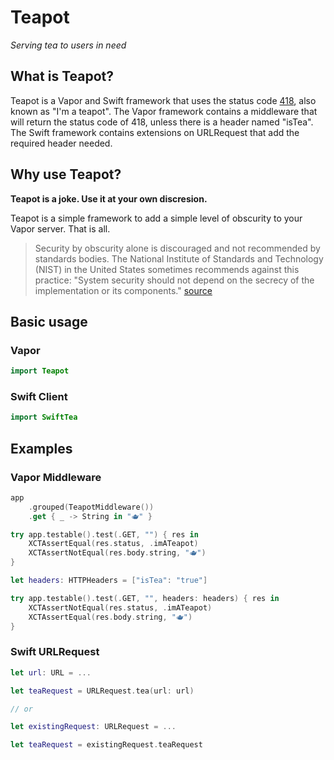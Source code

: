 # Teapot

*Serving tea to users in need*

## What is Teapot?

Teapot is a Vapor and Swift framework that uses the status code [418](https://developer.mozilla.org/en-US/docs/Web/HTTP/Status/418), also known as "I'm a teapot". The Vapor framework contains a middleware that will return the status code of 418, unless there is a header named "isTea". The Swift framework contains extensions on URLRequest that add the required header needed.

## Why use Teapot?

**Teapot is a joke. Use it at your own discresion.**

Teapot is a simple framework to add a simple level of obscurity to your Vapor server. That is all.

> Security by obscurity alone is discouraged and not recommended by standards bodies. The National Institute of Standards and Technology (NIST) in the United States sometimes recommends against this practice: "System security should not depend on the secrecy of the implementation or its components."
[source](https://en.wikipedia.org/wiki/Security_through_obscurity) 

## Basic usage

### Vapor

```swift
import Teapot
```

### Swift Client

```swift
import SwiftTea
```

## Examples

### Vapor Middleware

```swift
app
    .grouped(TeapotMiddleware())
    .get { _ -> String in "🫖" }

try app.testable().test(.GET, "") { res in
    XCTAssertEqual(res.status, .imATeapot)
    XCTAssertNotEqual(res.body.string, "🫖")
}

let headers: HTTPHeaders = ["isTea": "true"]

try app.testable().test(.GET, "", headers: headers) { res in
    XCTAssertNotEqual(res.status, .imATeapot)
    XCTAssertEqual(res.body.string, "🫖")
}
```

### Swift URLRequest

```swift
let url: URL = ...

let teaRequest = URLRequest.tea(url: url)

// or

let existingRequest: URLRequest = ...

let teaRequest = existingRequest.teaRequest
```
